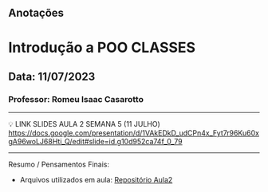 ## Anotações

# Introdução a POO CLASSES

## Data: 11/07/2023

### Professor: Romeu Isaac Casarotto

---

💡 LINK SLIDES AULA 2 SEMANA 5 (11 JULHO)
https://docs.google.com/presentation/d/1VAkEDkD_udCPn4x_Fyt7r96Ku60xgA96woLJ68Hti_Q/edit#slide=id.g10d952ca74f_0_79

---

Resumo / Pensamentos Finais:

- Arquivos utilizados em aula: [Repositório Aula2](https://github.com/vdr3w/aulasdevinhouse/tree/main/semana5/aula2)
